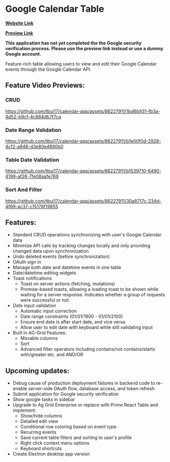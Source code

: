 # Google Calendar Table

**[Website Link](https://calendar-app-xi.vercel.app/)**

**[Preview Link](https://calendar-app-xi.vercel.app/preview)**

**This application has not yet completed the the Google security verification process. Please use the preview link instead or use a dummy Google account.**

Feature-rich table allowing users to view and edit their Google Calendar events through the Google Calendar API.

## Feature Video Previews: 




### CRUD
https://github.com/tbui17/calendar-app/assets/86227911/1bd6b931-fb3a-4d52-b9cf-4c884db7f7ca




### Date Range Validation
https://github.com/tbui17/calendar-app/assets/86227911/b1e00f0d-2928-4cf2-a948-d3e80e4890b0




### Table Date Validation
https://github.com/tbui17/calendar-app/assets/86227911/b1539710-6490-4199-af26-7fe08aafe769




### Sort And Filter
https://github.com/tbui17/calendar-app/assets/86227911/30a8717c-234d-4f69-ac37-c15178f19855






## Features:

- Standard CRUD operations synchronizing with user's Google Calendar data
- Minimize API calls by tracking changes locally and only providing changed data upon synchronization
- Undo deleted events (before synchronization)
- OAuth sign in
- Manage both date and datetime events in one table
- Date/datetime editing widgets
- Toast notifications
    - Toast on server actions (fetching, mutations)
    - Promise-based toasts, allowing a loading toast to be shown while waiting for a server response. Indicates whether a group of requests were successful or not.
- Date input validation
    - Automatic input correction
    - Date range constraints (01/01/1900 - 01/01/2100)
    - Ensure end date is after start date, and vice versa
    - Allow user to edit date with keyboard while still validating input
- Built in AG-Grid Features: 
    - Movable columns
    - Sort
    - Advanced filter operators including contains/not contains/starts with/greater etc. and AND/OR


## Upcoming updates:
- Debug cause of production deployment failures in backend code to re-enable server-side OAuth flow, database access, and token refresh
- Submit application for Google security verification
- Show google tasks in sidebar
- Upgrade to Ag Grid Enterprise or replace with Prime React Table and implement:
    - Show/hide columns
    - Detailed edit view
    - Conditional row coloring based on event type
    - Recurring events
    - Save current table filters and sorting to user's profile
    - Right click context menu options
    - Keyboard shortcuts
- Create Electron desktop app version
